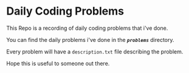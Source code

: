 # Daily Coding Problems

This Repo is a recording of daily coding problems that i've done.

You can find the daily problems i've done in the _**`problems`**_ directory.

Every problem will have a `description.txt` file describing the problem.

Hope this is useful to someone out there.
